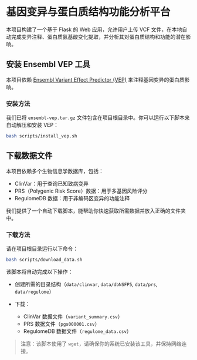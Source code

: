 # 基因变异与蛋白质结构功能分析平台

本项目构建了一个基于 Flask 的 Web 应用，允许用户上传 VCF 文件，在本地自动完成变异注释、蛋白质氨基酸变化提取，并分析其对蛋白质结构和功能的潜在影响。

## 安装 Ensembl VEP 工具

本项目依赖 [Ensembl Variant Effect Predictor (VEP)](https://www.ensembl.org/info/docs/tools/vep/index.html) 来注释基因变异的蛋白质影响。

### 安装方法

我们已将 `ensembl-vep.tar.gz` 文件包含在项目根目录中。你可以运行以下脚本来自动解压和安装 VEP：

```bash
bash scripts/install_vep.sh
```




## 下载数据文件

本项目依赖多个生物信息学数据库，包括：

* ClinVar：用于查询已知致病变异
* PRS（Polygenic Risk Score）数据：用于多基因风险评分
* RegulomeDB 数据：用于非编码区变异的功能注释

我们提供了一个自动下载脚本，能帮助你快速获取所需数据并放入正确的文件夹中。

### 下载方法

请在项目根目录运行以下命令：

```bash
bash scripts/download_data.sh
```

该脚本将自动完成以下操作：

* 创建所需的目录结构（`data/clinvar`, `data/dbNSFP5`, `data/prs`, `data/regulome`）
* 下载：

  * ClinVar 数据文件（`variant_summary.csv`）
  * PRS 数据文件（`pgs000001.csv`）
  * RegulomeDB 数据文件（`regulome_data.csv`）

> 注意：该脚本使用了 `wget`，请确保你的系统已安装该工具，并保持网络连接。


